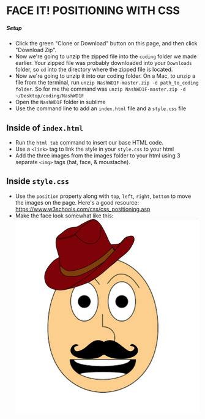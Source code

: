 # FACE IT! POSITIONING WITH CSS

##### Setup
- Click the green "Clone or Download" button on this page, and then click "Download Zip".
- Now we're going to unzip the zipped file into the `coding` folder we made earlier. Your zipped file was probably downloaded into your `Downloads` folder, so `cd` into the directory where the zipped file is located.  
- Now we're going to unzip it into our coding folder. On a Mac, to unzip a file from the terminal, run `unzip NashWD1F-master.zip -d path_to_coding folder`. So for me the command was `unzip NashWD1F-master.zip -d ~/Desktop/coding/NashWD1F` 
- Open the `NashWD1F` folder in sublime
- Use the command line to add an `index.html` file and a `style.css` file

## Inside of `index.html`
- Run the `html tab` command to insert our base HTML code. 
- Use a `<link>` tag to link the style in your `style.css` to your html
- Add the three images from the images folder to your html using 3 separate `<img>` tags (hat, face, & moustache).


## Inside `style.css` 
- Use the `position` property along with `top`, `left`, `right`, `bottom` to move the images on the page. Here's a good resource: https://www.w3schools.com/css/css_positioning.asp
- Make the face look somewhat like this:
![final product](images/final-image.png)
